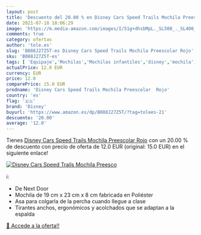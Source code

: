 ```yaml
---
layout: post
title: 'Descuento del 20.00 % en Disney Cars Speed Trails Mochila Preesco'
date: 2021-07-18 18:06:29
image: 'https://m.media-amazon.com/images/I/51g+dhsbMpL._SL500_._SL400_.jpg'
comments: true
category: ofertas
author: 'tole.es'
slug: 'B088J27Z5T-es Disney Cars Speed Trails Mochila Preescolar Rojo'
sku: 'B088J27Z5T-es'
tags: [ 'Equipaje','Mochilas','Mochilas infantiles','disney','mochila', ]
actualPrice: 12.0 EUR
currency: EUR
price: 12.0
comparePrice: 15.0 EUR
prodname: 'Disney Cars Speed Trails Mochila Preescolar  Rojo'
country: 'es'
flag: '🇪🇸'
brand: 'Disney'
buyurl: 'https://www.amazon.es/dp/B088J27Z5T/?tag=tolees-21'
descuento: '20.00'
average: '12.0'
---
```


Tienes [Disney Cars Speed Trails Mochila Preescolar  Rojo](https://www.amazon.es/dp/B088J27Z5T/?tag=tolees-21) con un 20.00 % de descuento con precio de oferta de 12.0 EUR (original: 15.0 EUR) en el siguiente enlace!

[![Disney Cars Speed Trails Mochila Preesco](https://m.media-amazon.com/images/I/51g+dhsbMpL._SL500_._SL400_.jpg)](https://www.amazon.es/dp/B088J27Z5T/?tag=tolees-21)

ℹ️:

- De Next Door
- Mochila de 19 cm x 23 cm x 8 cm fabricada en Poliéster
- Asa para colgarla de la percha cuando llegue a clase
- Tirantes anchos, ergonómicos y acolchados que se adaptan a la espalda

[🛒 Accede a la oferta!!](https://www.amazon.es/dp/B088J27Z5T/?tag=tolees-21)
